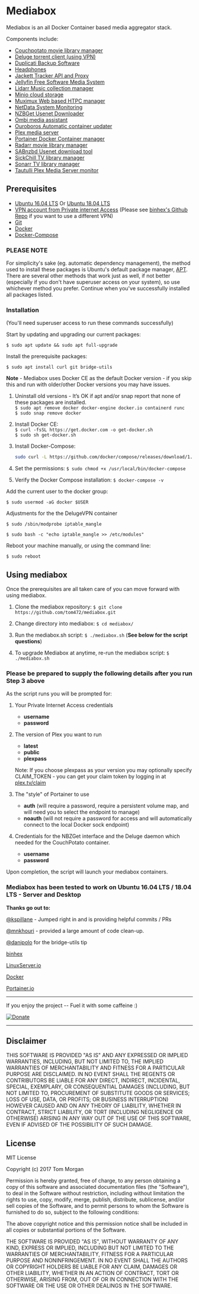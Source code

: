 # Mediabox

Mediabox is an all Docker Container based media aggregator stack.

Components include:

*   [Couchpotato movie library manager](https://couchpota.to/)
*   [Deluge torrent client (using VPN)](http://deluge-torrent.org/)
*   [Duplicati Backup Software](https://www.duplicati.com/)
*   [Headphones](https://github.com/linuxserver/docker-headphones)
*   [Jackett Tracker API and Proxy](https://github.com/Jackett/Jackett)
*   [Jellyfin Free Software Media System](https://github.com/jellyfin/jellyfin)
*   [Lidarr Music collection manager](https://lidarr.audio/)
*   [Minio cloud storage](https://www.minio.io/)
*   [Muximux Web based HTPC manager](https://github.com/mescon/Muximux)
*   [NetData System Monitoring](https://github.com/netdata/netdata)
*   [NZBGet Usenet Downloader](https://nzbget.net/)  
*   [Ombi media assistant](http://www.ombi.io/)
*   [Ouroboros Automatic container updater](https://github.com/pyouroboros/ouroboros)
*   [Plex media server](https://www.plex.tv/)
*   [Portainer Docker Container manager](https://portainer.io/)
*   [Radarr movie library manager](https://radarr.video/)
*   [SABnzbd Usenet download tool](https://github.com/sabnzbd/sabnzbd)
*   [SickChill TV library manager](https://github.com/SickChill/SickChill)
*   [Sonarr TV library manager](https://sonarr.tv/)
*   [Tautulli Plex Media Server monitor](https://github.com/tautulli/tautulli)

## Prerequisites

*   [Ubuntu 16.04 LTS](https://www.ubuntu.com/) Or [Ubuntu 18.04 LTS](https://www.ubuntu.com/)
*   [VPN account from Private internet Access](https://www.privateinternetaccess.com/) (Please see [binhex's Github Repo](https://github.com/binhex/arch-delugevpn) if you want to use a different VPN)
*   [Git](https://git-scm.com/)
*   [Docker](https://www.docker.com/)
*   [Docker-Compose](https://docs.docker.com/compose/)

### **PLEASE NOTE**

For simplicity's sake (eg. automatic dependency management), the method used to install these packages is Ubuntu's default package manager, [APT](https://wiki.debian.org/Apt).  There are several other methods that work just as well, if not better (especially if you don't have superuser access on your system), so use whichever method you prefer.  Continue when you've successfully installed all packages listed.

### Installation

(You'll need superuser access to run these commands successfully)

Start by updating and upgrading our current packages:

`$ sudo apt update && sudo apt full-upgrade`

Install the prerequisite packages:

`$ sudo apt install curl git bridge-utils`

**Note** - Mediabox uses Docker CE as the default Docker version - if you skip this and run with older/other Docker versions you may have issues.

1.  Uninstall old versions - It’s OK if apt and/or snap report that none of these packages are installed.  
    `$ sudo apt remove docker docker-engine docker.io containerd runc`  
    `$ sudo snap remove docker`  

2.  Install Docker CE:  
    `$ curl -fsSL https://get.docker.com -o get-docker.sh`  
    `$ sudo sh get-docker.sh`  

3.  Install Docker-Compose:  

    ```bash
    sudo curl -L https://github.com/docker/compose/releases/download/1.24.1/docker-compose-`uname -s`-`uname -m` -o /usr/local/bin/docker-compose
    ```

4.  Set the permissions: `$ sudo chmod +x /usr/local/bin/docker-compose`  

5.  Verify the Docker Compose installation: `$ docker-compose -v`  

Add the current user to the docker group:

`$ sudo usermod -aG docker $USER`

Adjustments for the the DelugeVPN container

`$ sudo /sbin/modprobe iptable_mangle`

`$ sudo bash -c "echo iptable_mangle >> /etc/modules"`

Reboot your machine manually, or using the command line:

`$ sudo reboot`

## Using mediabox

Once the prerequisites are all taken care of you can move forward with using mediabox.

1.  Clone the mediabox repository: `$ git clone https://github.com/tom472/mediabox.git`

2.  Change directory into mediabox: `$ cd mediabox/`

3.  Run the mediabox.sh script: `$ ./mediabox.sh`  (**See below for the script questions**)

4.  To upgrade Mediabox at anytime, re-run the mediabox script: `$ ./mediabox.sh`

### Please be prepared to supply the following details after you run Step 3 above

As the script runs you will be prompted for:

1.  Your Private Internet Access credentials
    *   **username**
    *   **password**

2.  The version of Plex you want to run
    *   **latest**
    *   **public**
    *   **plexpass**

    Note: If you choose plexpass as your version you may optionally specify CLAIM_TOKEN - you can get your claim token by logging in at [plex.tv/claim](https://www.plex.tv/claim)

3.  The "style" of Portainer to use
    *   **auth** (will require a password, require a persistent volume map, and will need you to select the endpoint to manage)
    *   **noauth** (will not require a password for access and will automatically connect to the local Docker sock endpoint)

4.  Credentials for the NBZGet interface and the Deluge daemon which needed for the CouchPotato container.
    *   **username**
    *   **password**

Upon completion, the script will launch your mediabox containers.

### **Mediabox has been tested to work on Ubuntu 16.04 LTS / 18.04 LTS - Server and Desktop**

**Thanks go out to:**

[@kspillane](https://github.com/kspillane) - Jumped right in and is providing helpful commits / PRs

[@mnkhouri](https://github.com/mnkhouri) - provided a large amount of code clean-up.

[@danipolo](https://github.com/danipolo) for the bridge-utils tip

[binhex](https://github.com/binhex)

[LinuxServer.io](https://github.com/linuxserver)

[Docker](https://github.com/docker)

[Portainer.io](https://github.com/portainer)

---

If you enjoy the project -- Fuel it with some caffeine :)

[![Donate](https://img.shields.io/badge/Donate-SquareCash-brightgreen.svg)](https://cash.me/$TomMorgan)

---

## Disclaimer

THIS SOFTWARE IS PROVIDED "AS IS" AND ANY EXPRESSED OR IMPLIED WARRANTIES, INCLUDING, BUT NOT LIMITED TO, THE IMPLIED WARRANTIES OF MERCHANTABILITY AND FITNESS FOR A PARTICULAR PURPOSE ARE DISCLAIMED. IN NO EVENT SHALL THE REGENTS OR CONTRIBUTORS BE LIABLE FOR ANY DIRECT, INDIRECT, INCIDENTAL, SPECIAL, EXEMPLARY, OR CONSEQUENTIAL DAMAGES (INCLUDING, BUT NOT LIMITED TO, PROCUREMENT OF SUBSTITUTE GOODS OR SERVICES; LOSS OF USE, DATA, OR PROFITS; OR BUSINESS INTERRUPTION)
HOWEVER CAUSED AND ON ANY THEORY OF LIABILITY, WHETHER IN CONTRACT, STRICT LIABILITY, OR TORT (INCLUDING NEGLIGENCE OR OTHERWISE) ARISING IN ANY WAY OUT OF THE USE OF THIS SOFTWARE, EVEN IF ADVISED OF THE POSSIBILITY OF SUCH DAMAGE.

## License

MIT License

Copyright (c) 2017 Tom Morgan

Permission is hereby granted, free of charge, to any person obtaining a copy
of this software and associated documentation files (the "Software"), to deal
in the Software without restriction, including without limitation the rights
to use, copy, modify, merge, publish, distribute, sublicense, and/or sell
copies of the Software, and to permit persons to whom the Software is
furnished to do so, subject to the following conditions:

The above copyright notice and this permission notice shall be included in all
copies or substantial portions of the Software.

THE SOFTWARE IS PROVIDED "AS IS", WITHOUT WARRANTY OF ANY KIND, EXPRESS OR
IMPLIED, INCLUDING BUT NOT LIMITED TO THE WARRANTIES OF MERCHANTABILITY,
FITNESS FOR A PARTICULAR PURPOSE AND NONINFRINGEMENT. IN NO EVENT SHALL THE
AUTHORS OR COPYRIGHT HOLDERS BE LIABLE FOR ANY CLAIM, DAMAGES OR OTHER
LIABILITY, WHETHER IN AN ACTION OF CONTRACT, TORT OR OTHERWISE, ARISING FROM,
OUT OF OR IN CONNECTION WITH THE SOFTWARE OR THE USE OR OTHER DEALINGS IN THE
SOFTWARE.

